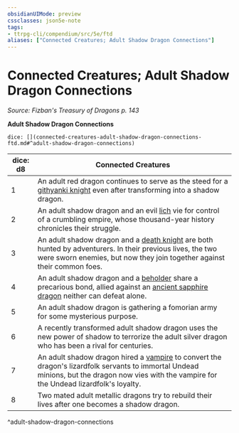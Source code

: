 ```yaml
---
obsidianUIMode: preview
cssclasses: json5e-note
tags:
- ttrpg-cli/compendium/src/5e/ftd
aliases: ["Connected Creatures; Adult Shadow Dragon Connections"]
---
```

# Connected Creatures; Adult Shadow Dragon Connections
*Source: Fizban's Treasury of Dragons p. 143* 

**Adult Shadow Dragon Connections**

`dice: [](connected-creatures-adult-shadow-dragon-connections-ftd.md#^adult-shadow-dragon-connections)`

| dice: d8 | Connected Creatures |
|----------|---------------------|
| 1 | An adult red dragon continues to serve as the steed for a [githyanki knight](githyanki-knight.md) even after transforming into a shadow dragon. |
| 2 | An adult shadow dragon and an evil [lich](lich.md) vie for control of a crumbling empire, whose thousand-year history chronicles their struggle. |
| 3 | An adult shadow dragon and a [death knight](death-knight.md) are both hunted by adventurers. In their previous lives, the two were sworn enemies, but now they join together against their common foes. |
| 4 | An adult shadow dragon and a [beholder](beholder.md) share a precarious bond, allied against an [ancient sapphire dragon](ancient-sapphire-dragon-ftd.md) neither can defeat alone. |
| 5 | An adult shadow dragon is gathering a fomorian army for some mysterious purpose. |
| 6 | A recently transformed adult shadow dragon uses the new power of shadow to terrorize the adult silver dragon who has been a rival for centuries. |
| 7 | An adult shadow dragon hired a [vampire](vampire.md) to convert the dragon's lizardfolk servants to immortal Undead minions, but the dragon now vies with the vampire for the Undead lizardfolk's loyalty. |
| 8 | Two mated adult metallic dragons try to rebuild their lives after one becomes a shadow dragon. |
^adult-shadow-dragon-connections